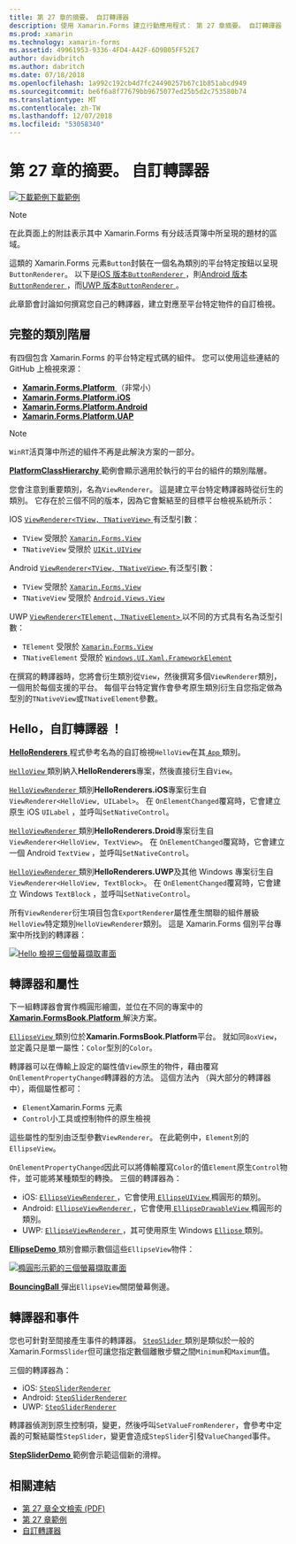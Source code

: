 ```yaml
---
title: 第 27 章的摘要。 自訂轉譯器
description: 使用 Xamarin.Forms 建立行動應用程式： 第 27 章摘要。 自訂轉譯器
ms.prod: xamarin
ms.technology: xamarin-forms
ms.assetid: 49961953-9336-4FD4-A42F-6D9B05FF52E7
author: davidbritch
ms.author: dabritch
ms.date: 07/18/2018
ms.openlocfilehash: 1a992c192cb4d7fc24490257b67c1b851abcd949
ms.sourcegitcommit: be6f6a8f77679bb9675077ed25b5d2c753580b74
ms.translationtype: MT
ms.contentlocale: zh-TW
ms.lasthandoff: 12/07/2018
ms.locfileid: "53058340"
---
```

# <a name="summary-of-chapter-27-custom-renderers"></a>第 27 章的摘要。 自訂轉譯器

[![下載範例](~/media/shared/download.png)下載範例](https://github.com/xamarin/xamarin-forms-book-samples/tree/master/Chapter27)

> [!NOTE] 
> 在此頁面上的附註表示其中 Xamarin.Forms 有分歧活頁簿中所呈現的題材的區域。

這類的 Xamarin.Forms 元素`Button`封裝在一個名為類別的平台特定按鈕以呈現`ButtonRenderer`。  以下是[iOS 版本`ButtonRenderer` ](https://github.com/xamarin/Xamarin.Forms/blob/master/Xamarin.Forms.Platform.iOS/Renderers/ButtonRenderer.cs)，則[Android 版本`ButtonRenderer` ](https://github.com/xamarin/Xamarin.Forms/blob/master/Xamarin.Forms.Platform.Android/Renderers/ButtonRenderer.cs)，而[UWP 版本`ButtonRenderer` ](https://github.com/xamarin/Xamarin.Forms/blob/master/Xamarin.Forms.Platform.UAP/ButtonRenderer.cs)。

此章節會討論如何撰寫您自己的轉譯器，建立對應至平台特定物件的自訂檢視。

## <a name="the-complete-class-hierarchy"></a>完整的類別階層

有四個包含 Xamarin.Forms 的平台特定程式碼的組件。
您可以使用這些連結的 GitHub 上檢視來源：

- [**Xamarin.Forms.Platform** ](https://github.com/xamarin/Xamarin.Forms/tree/master/Xamarin.Forms.Platform) （非常小）
- [**Xamarin.Forms.Platform.iOS**](https://github.com/xamarin/Xamarin.Forms/tree/master/Xamarin.Forms.Platform.iOS)
- [**Xamarin.Forms.Platform.Android**](https://github.com/xamarin/Xamarin.Forms/tree/master/Xamarin.Forms.Platform.Android)
- [**Xamarin.Forms.Platform.UAP**](https://github.com/xamarin/Xamarin.Forms/tree/master/Xamarin.Forms.Platform.UAP)

> [!NOTE]
> `WinRT`活頁簿中所述的組件不再是此解決方案的一部分。 

[ **PlatformClassHierarchy** ](https://github.com/xamarin/xamarin-forms-book-samples/tree/master/Chapter27/PlatformClassHierarchy)範例會顯示適用於執行的平台的組件的類別階層。

您會注意到重要類別，名為`ViewRenderer`。 這是建立平台特定轉譯器時從衍生的類別。 它存在於三個不同的版本，因為它會繫結至的目標平台檢視系統所示：

IOS [ `ViewRenderer<TView, TNativeView>` ](https://github.com/xamarin/Xamarin.Forms/blob/master/Xamarin.Forms.Platform.iOS/ViewRenderer.cs#L25)有泛型引數：

- `TView` 受限於 [`Xamarin.Forms.View`](xref:Xamarin.Forms.View)
- `TNativeView` 受限於 [`UIKit.UIView`](https://developer.xamarin.com/api/type/UIKit.UIView/)

Android [ `ViewRenderer<TView, TNativeView>` ](https://github.com/xamarin/Xamarin.Forms/blob/master/Xamarin.Forms.Platform.Android/ViewRenderer.cs#L17)有泛型引數：

- `TView` 受限於 [`Xamarin.Forms.View`](xref:Xamarin.Forms.View)
- `TNativeView` 受限於 [`Android.Views.View`](https://developer.xamarin.com/api/type/Android.Views.View/)

UWP [ `ViewRenderer<TElement, TNativeElement>` ](https://github.com/xamarin/Xamarin.Forms/blob/master/Xamarin.Forms.Platform.UAP/ViewRenderer.cs#L6)以不同的方式具有名為泛型引數：

- `TElement` 受限於 [`Xamarin.Forms.View`](xref:Xamarin.Forms.View)
- `TNativeElement` 受限於 [`Windows.UI.Xaml.FrameworkElement`](/uwp/api/Windows.UI.Xaml.FrameworkElement)

在撰寫的轉譯器時，您將會衍生類別從`View`，然後撰寫多個`ViewRenderer`類別，一個用於每個支援的平台。 每個平台特定實作會參考原生類別衍生自您指定做為型別的`TNativeView`或`TNativeElement`參數。

## <a name="hello-custom-renderers"></a>Hello，自訂轉譯器 ！

[ **HelloRenderers** ](https://github.com/xamarin/xamarin-forms-book-samples/tree/master/Chapter27/HelloRenderers)程式參考名為的自訂檢視`HelloView`在其[ `App` ](https://github.com/xamarin/xamarin-forms-book-samples/blob/master/Chapter27/HelloRenderers/HelloRenderers/HelloRenderers/App.cs)類別。

[ `HelloView` ](https://github.com/xamarin/xamarin-forms-book-samples/blob/master/Chapter27/HelloRenderers/HelloRenderers/HelloRenderers/HelloView.cs)類別納入**HelloRenderers**專案，然後直接衍生自`View`。

[ `HelloViewRenderer` ](https://github.com/xamarin/xamarin-forms-book-samples/blob/master/Chapter27/HelloRenderers/HelloRenderers/HelloRenderers.iOS/HelloViewRenderer.cs)類別**HelloRenderers.iOS**專案衍生自`ViewRenderer<HelloView, UILabel>`。 在 `OnElementChanged`覆寫時，它會建立原生 iOS `UILabel` ，並呼叫`SetNativeControl`。

[ `HelloViewRenderer` ](https://github.com/xamarin/xamarin-forms-book-samples/blob/master/Chapter27/HelloRenderers/HelloRenderers/HelloRenderers.Droid/HelloViewRenderer.cs)類別**HelloRenderers.Droid**專案衍生自`ViewRenderer<HelloView, TextView>`。 在 `OnElementChanged`覆寫時，它會建立一個 Android `TextView` ，並呼叫`SetNativeControl`。

[ `HelloViewRenderer` ](https://github.com/xamarin/xamarin-forms-book-samples/blob/master/Chapter27/HelloRenderers/HelloRenderers/HelloRenderers.UWP/HelloViewRenderer.cs)類別**HelloRenderers.UWP**及其他 Windows 專案衍生自`ViewRenderer<HelloView, TextBlock>`。 在 `OnElementChanged`覆寫時，它會建立 Windows `TextBlock` ，並呼叫`SetNativeControl`。

所有`ViewRenderer`衍生項目包含`ExportRenderer`屬性產生關聯的組件層級`HelloView`特定類別`HelloViewRenderer`類別。 這是 Xamarin.Forms 個別平台專案中所找到的轉譯器：

[![Hello 檢視三個螢幕擷取畫面](images/ch27fg02-small.png "自訂轉譯器")](images/ch27fg02-large.png#lightbox "自訂轉譯器")

## <a name="renderers-and-properties"></a>轉譯器和屬性

下一組轉譯器會實作橢圓形繪圖，並位在不同的專案中的[ **Xamarin.FormsBook.Platform** ](https://github.com/xamarin/xamarin-forms-book-samples/tree/master/Libraries/Xamarin.FormsBook.Platform)解決方案。

[ `EllipseView` ](https://github.com/xamarin/xamarin-forms-book-samples/blob/master/Libraries/Xamarin.FormsBook.Platform/Xamarin.FormsBook.Platform/EllipseView.cs)類別位於**Xamarin.FormsBook.Platform**平台。 就如同`BoxView`，並定義只是單一屬性：`Color`型別的`Color`。

轉譯器可以在傳輸上設定的屬性值`View`原生的物件，藉由覆寫`OnElementPropertyChanged`轉譯器的方法。 這個方法內 （與大部分的轉譯器中），兩個屬性都可：

- `Element`Xamarin.Forms 元素
- `Control`小工具或控制物件的原生檢視

這些屬性的型別由泛型參數`ViewRenderer`。 在此範例中，`Element`別的`EllipseView`。

`OnElementPropertyChanged`因此可以將傳輸覆寫`Color`的值`Element`原生`Control`物件，並可能將某種類型的轉換。 三個的轉譯器為：

- iOS: [ `EllipseViewRenderer` ](https://github.com/xamarin/xamarin-forms-book-samples/blob/master/Libraries/Xamarin.FormsBook.Platform/Xamarin.FormsBook.Platform.iOS/EllipseViewRenderer.cs)，它會使用[ `EllipseUIView` ](https://github.com/xamarin/xamarin-forms-book-samples/blob/master/Libraries/Xamarin.FormsBook.Platform/Xamarin.FormsBook.Platform.iOS/EllipseUIView.cs)橢圓形的類別。
- Android: [ `EllipseViewRenderer` ](https://github.com/xamarin/xamarin-forms-book-samples/blob/master/Libraries/Xamarin.FormsBook.Platform/Xamarin.FormsBook.Platform.Android/EllipseViewRenderer.cs)，它會使用[ `EllipseDrawableView` ](https://github.com/xamarin/xamarin-forms-book-samples/blob/master/Libraries/Xamarin.FormsBook.Platform/Xamarin.FormsBook.Platform.Android/EllipseDrawableView.cs)橢圓形的類別。
- UWP: [ `EllipseViewRenderer` ](https://github.com/xamarin/xamarin-forms-book-samples/blob/master/Libraries/Xamarin.FormsBook.Platform/Xamarin.FormsBook.Platform.WinRT/EllipseViewRenderer.cs)，其可使用原生 Windows [ `Ellipse` ](/uwp/api/Windows.UI.Xaml.Shapes.Ellipse)類別。

[ **EllipseDemo** ](https://github.com/xamarin/xamarin-forms-book-samples/tree/master/Chapter27/EllipseDemo)類別會顯示數個這些`EllipseView`物件：

[![橢圓形示範的三個螢幕擷取畫面](images/ch27fg03-small.png "EllipseView 自訂轉譯器")](images/ch27fg03-large.png#lightbox "EllipseView 自訂轉譯器")

[ **BouncingBall** ](https://github.com/xamarin/xamarin-forms-book-samples/tree/master/Chapter27/BouncingBall)彈出`EllipseView`關閉螢幕側邊。

## <a name="renderers-and-events"></a>轉譯器和事件

您也可針對至間接產生事件的轉譯器。 [ `StepSlider` ](https://github.com/xamarin/xamarin-forms-book-samples/blob/master/Libraries/Xamarin.FormsBook.Platform/Xamarin.FormsBook.Platform/StepSlider.cs)類別是類似於一般的 Xamarin.Forms`Slider`但可讓您指定數個離散步驟之間`Minimum`和`Maximum`值。

三個的轉譯器為：

- iOS: [`StepSliderRenderer`](https://github.com/xamarin/xamarin-forms-book-samples/blob/master/Libraries/Xamarin.FormsBook.Platform/Xamarin.FormsBook.Platform.iOS/StepSliderRenderer.cs)
- Android: [`StepSliderRenderer`](https://github.com/xamarin/xamarin-forms-book-samples/blob/master/Libraries/Xamarin.FormsBook.Platform/Xamarin.FormsBook.Platform.Android/StepSliderRenderer.cs)
- UWP: [`StepSliderRenderer`](https://github.com/xamarin/xamarin-forms-book-samples/blob/master/Libraries/Xamarin.FormsBook.Platform/Xamarin.FormsBook.Platform.WinRT/StepSliderRenderer.cs)

轉譯器偵測到原生控制項，變更，然後呼叫`SetValueFromRenderer`，會參考中定義的可繫結屬性`StepSlider`，變更會造成`StepSlider`引發`ValueChanged`事件。

[ **StepSliderDemo** ](https://github.com/xamarin/xamarin-forms-book-samples/tree/master/Chapter27/StepSliderDemo)範例會示範這個新的滑桿。



## <a name="related-links"></a>相關連結

- [第 27 章全文檢索 (PDF)](https://download.xamarin.com/developer/xamarin-forms-book/XamarinFormsBook-Ch27-Apr2016.pdf)
- [第 27 章範例](https://github.com/xamarin/xamarin-forms-book-samples/tree/master/Chapter27)
- [自訂轉譯器](~/xamarin-forms/app-fundamentals/custom-renderer/index.md)

